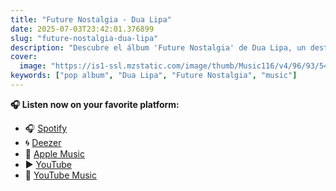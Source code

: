 ```yaml
---
title: "Future Nostalgia - Dua Lipa"
date: 2025-07-03T23:42:01.376899
slug: "future-nostalgia-dua-lipa"
description: "Descubre el álbum 'Future Nostalgia' de Dua Lipa, un destacado de la música pop."
cover:
  image: "https://is1-ssl.mzstatic.com/image/thumb/Music116/v4/96/93/54/969354a7-8985-7833-7160-93e38110b745/190295042998.jpg/500x500bb.jpg"
keywords: ["pop album", "Dua Lipa", "Future Nostalgia", "music"]
---
```


**🎧 Listen now on your favorite platform:**

- 🎧 [Spotify](https://open.spotify.com/search/Future%20Nostalgia%20Dua%20Lipa)
- 🌀 [Deezer](https://www.deezer.com/search/Future%20Nostalgia%20Dua%20Lipa)
- 🍎 [Apple Music](https://music.apple.com/us/search?term=Future%20Nostalgia%20Dua%20Lipa)
- ▶️ [YouTube](https://www.youtube.com/results?search_query=Future%20Nostalgia%20Dua%20Lipa)
- 🎵 [YouTube Music](https://music.youtube.com/search?q=Future%20Nostalgia%20Dua%20Lipa)